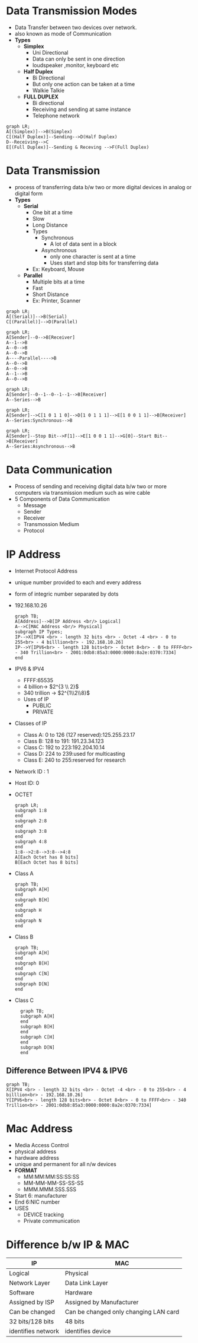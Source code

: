 # Data Transmission Modes

- Data Transfer between two devices over network.
- also known as mode of Communication
- **Types**
  - **Simplex**
    - Uni Directional
    - Data can only be sent in one direction
    - loudspeaker ,monitor, keyboard etc
  - **Half Duplex**
    - Bi Directional
    - But only one action can be taken at a time
    - Walkie Talkie
  - **FULL DUPLEX**
    - Bi directional
    - Receiving and sending at same instance
    - Telephone network

```mermaid
graph LR;
A[(Simplex)]-->B(Simplex)
C[(Half Duplex)]--Sending-->D(Half Duplex)
D--Receiving-->C
E[(Full Duplex)]--Sending & Receving -->F(Full Duplex)
```

# Data Transmission

- process of transferring data b/w two or more digital devices in analog or digital form
- **Types**
  - **Serial**
    - One bit at a time
    - Slow
    - Long Distance
    - Types
      - Synchronous
        - A lot of data sent in a block
      - Asynchronous
        - only one character is sent at a time
        - Uses start and stop bits for transferring data
    - Ex: Keyboard, Mouse
  - **Parallel**
    - Multiple bits at a time
    - Fast
    - Short Distance
    - Ex: Printer, Scanner

```mermaid
graph LR;
A[(Serial)]-->B(Serial)
C[(Parallel)]-->D(Parallel)
```

```mermaid
graph LR;
A[Sender]--0-->B[Receiver]
A--1-->B
A--0-->B
A--0-->B
A----Parallel---->B
A--0-->B
A--0-->B
A--1-->B
A--0-->B
```

```mermaid
graph LR;
A[Sender]--0--1--0--1--1-->B[Receiver]
A--Series-->B
```

```mermaid
graph LR;
A[Sender]-->C[1 0 1 1 0]-->D[1 0 1 1 1]-->E[1 0 0 1 1]-->B[Receiver]
A--Series:Synchronous-->B
```

```mermaid
graph LR;
A[Sender]--Stop Bit-->F[1]-->E[1 0 0 1 1]-->G[0]--Start Bit-->B[Receiver]
A--Series:Asynchronous-->B
```

# Data Communication

- Process of sending and receiving digital data b/w two or more computers via transmission medium such as wire cable
- 5 Components of Data Communication
  - Message
  - Sender
  - Receiver
  - Transmossion Medium
  - Protocol

# IP Address

- Internet Protocol Address
- unique number provided to each and every address
- form of integric number separated by dots
- 192.168.10.26

  ```mermaid
  graph TB;
  A[Address]-->B[IP Address <br/> Logical]
  A-->C[MAC Address <br/> Physical]
  subgraph IP Types;
  IP-->X[IPV4 <br> - length 32 bits <br> - Octet -4 <br> - 0 to 255<br> - 4 billlion<br> - 192.168.10.26]
  IP-->Y[IPV6<br> - length 128 bits<br> - Octet 8<br> - 0 to FFFF<br> - 340 Trillion<br> - 2001:0db8:85a3:0000:0000:8a2e:0370:7334]
  end
  ```
- IPV6 & IPV4

  - FFFF:65535
  - 4 billion-> $2^{3 \\ 2}$
  - 340 trillion -> $2^{1\\2\\8}$
  - Uses of IP
    - PUBLIC
    - PRIVATE
- Classes of IP

  - Class A: 0 to 126 (127 reserved):125.255.23.17
  - Class B: 128 to 191: 191.23.34.123
  - Class C: 192 to 223:192.204.10.14
  - Class D: 224 to 239:used for multicasting
  - Class E: 240 to 255:reserved for research
- Network ID : 1
- Host ID: 0
- OCTET

  ```mermaid
  graph LR;
  subgraph 1:8
  end
  subgraph 2:8
  end
  subgraph 3:8
  end
  subgraph 4:8
  end
  1:8-->2:8-->3:8-->4:8
  A[Each Octet has 8 bits]
  B[Each Octet has 8 bits]
  ```
- Class A

  ```mermaid
  graph TB;
  subgraph A[H]
  end
  subgraph B[H]
  end
  subgraph H
  end
  subgraph N
  end
  ```
- Class B

  ```mermaid
  graph TB;
  subgraph A[H]
  end
  subgraph B[H]
  end
  subgraph C[N]
  end
  subgraph D[N]
  end
  ```
- Class C

  ```mermaid
    graph TB;
    subgraph A[H]
    end
    subgraph B[H]
    end
    subgraph C[H]
    end
    subgraph D[N]
    end
  ```

## Difference Between IPV4 & IPV6

```mermaid
graph TB;
X[IPV4 <br> - length 32 bits <br> - Octet -4 <br> - 0 to 255<br> - 4 billlion<br> - 192.168.10.26]
Y[IPV6<br> - length 128 bits<br> - Octet 8<br> - 0 to FFFF<br> - 340 Trillion<br> - 2001:0db8:85a3:0000:0000:8a2e:0370:7334]
```

# Mac Address

- Media Access Control
- physical address
- hardware address
- unique and permanent for all n/w devices
- **FORMAT**
  - MM:MM:MM:SS:SS:SS
  - MM-MM-MM-SS-SS-SS
  - MMM.MMM.SSS.SSS
- Start 6: manufacturer
- End 6:NIC number
- USES
  - DEVICE tracking
  - Private communication

# Difference b/w IP & MAC
| IP | MAC |
| --- | --- |
| Logical | Physical |
| Network Layer | Data Link Layer |
| Software | Hardware |
| Assigned by ISP | Assigned by Manufacturer |
| Can be changed | Can be changed only changing LAN card|
| 32 bits/128 bits | 48 bits |
| identifies network | identifies device |
